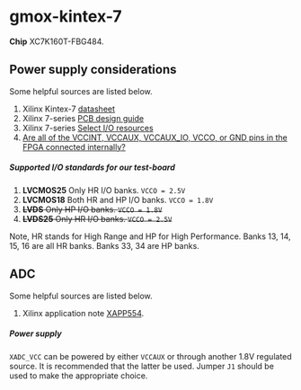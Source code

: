 # gmox-kintex-7

**Chip** XC7K160T-FBG484.

## Power supply considerations

Some helpful sources are listed below.

1. Xilinx Kintex-7 [datasheet](http://www.xilinx.com/support/documentation/data_sheets/ds182_Kintex_7_Data_Sheet.pdf)
2. Xilinx 7-series [PCB design guide](http://www.xilinx.com/support/documentation/user_guides/ug483_7Series_PCB.pdf)
3. Xilinx 7-series [Select I/O resources](http://www.xilinx.com/support/documentation/user_guides/ug471_7Series_SelectIO.pdf)
4. [Are all of the VCCINT, VCCAUX, VCCAUX_IO, VCCO, or GND pins in the FPGA connected internally?](http://www.xilinx.com/support/answers/22338.html)

##### Supported I/O standards for our test-board

1. **LVCMOS25** Only HR I/O banks. ``VCCO = 2.5V``
2. **LVCMOS18** Both HR and HP I/O banks. ``VCCO = 1.8V``
3. ~~**LVDS** Only HP I/O banks. ``VCCO = 1.8V``~~
4. ~~**LVDS25** Only HR I/O banks. ``VCCO = 2.5V``~~

Note, HR stands for High Range and HP for High Performance. Banks 13, 14, 15, 16 are all HR banks. Banks 33, 34 are HP banks.

## ADC

Some helpful sources are listed below.

1. Xilinx application note [XAPP554](http://www.xilinx.com/support/documentation/application_notes/xapp554-xadc-layout-guidelines.pdf).

##### Power supply
``XADC_VCC`` can be powered by either ``VCCAUX`` or through another 1.8V regulated source. It is recommended that the latter be used. Jumper ``J1`` should be used to make the appropriate choice.
